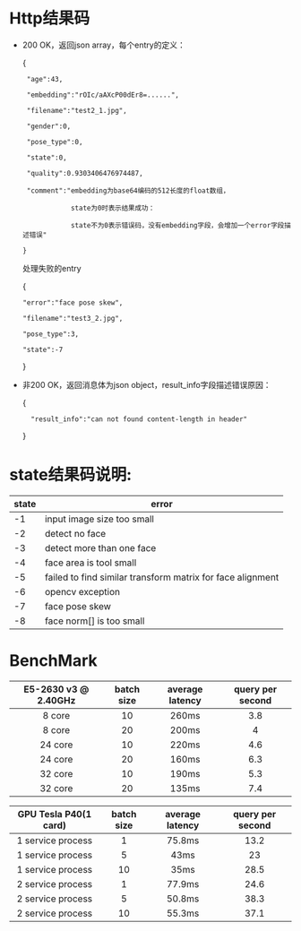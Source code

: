 # Http结果码
- 200 OK，返回json array，每个entry的定义：

    {

       "age":43,  
    
       "embedding":"rOIc/aAXcP00dEr8=......",
    
       "filename":"test2_1.jpg",
    
       "gender":0,
    
       "pose_type":0,
    
       "state":0,

       "quality":0.9303406476974487,
    
       "comment":"embedding为base64编码的512长度的float数组，
                  
                  state为0时表示结果成功：
                  
                  state不为0表示错误码，没有embedding字段，会增加一个error字段描述错误"
    
      }
    
     处理失败的entry
    
     {
    
      "error":"face pose skew",
    
      "filename":"test3_2.jpg",
    
      "pose_type":3,
    
      "state":-7
    
     }
- 非200 OK，返回消息体为json object，result_info字段描述错误原因：

     {
  
        "result_info":"can not found content-length in header"

     }

# state结果码说明:

state | error
------|-----------------------------------------------------------
-1    | input image size too small  
-2    | detect no face  
-3    | detect more than one face 
-4    | face area is tool small
-5    | failed to find similar transform matrix for face alignment
-6    | opencv exception
-7    | face pose skew
-8    | face norm[] is too small



# BenchMark

| E5-2630 v3 @ 2.40GHz | batch size | average latency | query per second |
| :------------------: | :--------: | :-------------: | :--------------: |
|        8 core        |     10     |      260ms      |       3.8        |
|        8 core        |     20     |      200ms      |        4         |
|       24 core        |     10     |      220ms      |       4.6        |
|       24 core        |     20     |      160ms      |       6.3        |
|       32 core        |     10     |      190ms      |       5.3        |
|       32 core        |     20     |      135ms      |       7.4        |

| GPU Tesla P40(1 card) | batch size | average latency | query per second |
| :-------------------: | :--------: | :-------------: | :--------------: |
|   1 service process   |     1      |     75.8ms      |       13.2       |
|   1 service process   |     5      |      43ms       |        23        |
|   1 service process   |     10     |      35ms       |       28.5       |
|   2 service process   |     1      |     77.9ms      |       24.6       |
|   2 service process   |     5      |     50.8ms      |       38.3       |
|   2 service process   |     10     |     55.3ms      |       37.1       |